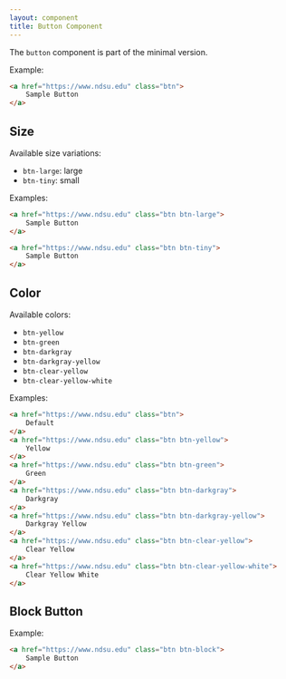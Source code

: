 ```yaml
---
layout: component
title: Button Component
---
```


The `button` component is part of the minimal version.

Example:

```html
<a href="https://www.ndsu.edu" class="btn">
    Sample Button
</a>
```

## Size

Available size variations:
* `btn-large`: large
* `btn-tiny`: small

Examples:
```html
<a href="https://www.ndsu.edu" class="btn btn-large">
    Sample Button
</a>

<a href="https://www.ndsu.edu" class="btn btn-tiny">
    Sample Button
</a>
```

## Color

Available colors:
* `btn-yellow`
* `btn-green`
* `btn-darkgray`
* `btn-darkgray-yellow`
* `btn-clear-yellow`
* `btn-clear-yellow-white`

Examples:
```html
<a href="https://www.ndsu.edu" class="btn">
    Default
</a>
<a href="https://www.ndsu.edu" class="btn btn-yellow">
    Yellow
</a>
<a href="https://www.ndsu.edu" class="btn btn-green">
    Green
</a>
<a href="https://www.ndsu.edu" class="btn btn-darkgray">
    Darkgray
</a>
<a href="https://www.ndsu.edu" class="btn btn-darkgray-yellow">
    Darkgray Yellow
</a>
<a href="https://www.ndsu.edu" class="btn btn-clear-yellow">
    Clear Yellow
</a>
<a href="https://www.ndsu.edu" class="btn btn-clear-yellow-white">
    Clear Yellow White
</a>
```

## Block Button

Example:
```html
<a href="https://www.ndsu.edu" class="btn btn-block">
    Sample Button
</a>
```
